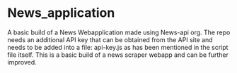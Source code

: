 # News_application
A basic build of a News Webapplication made using News-api org. The repo needs an additional API key that can be obtained from the API site and needs to be added into a file: api-key.js as has been mentioned in the script file itself.
This is a basic build of a news scraper webapp and can be further improved.

